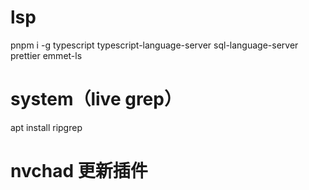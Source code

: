 # lsp
pnpm i -g typescript typescript-language-server sql-language-server prettier emmet-ls

# system（live grep）
apt install ripgrep

# nvchad 更新插件


